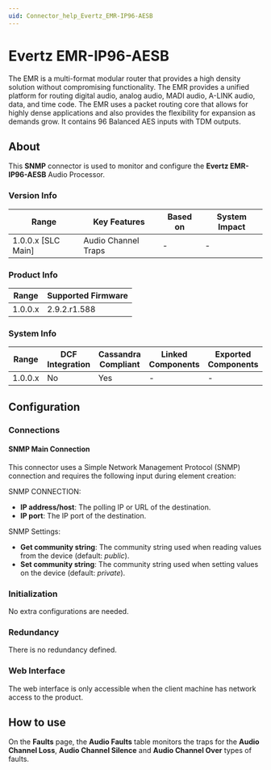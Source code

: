 ```yaml
---
uid: Connector_help_Evertz_EMR-IP96-AESB
---
```


# Evertz EMR-IP96-AESB

The EMR is a multi-format modular router that provides a high density solution without compromising functionality. The EMR provides a unified platform for routing digital audio, analog audio, MADI audio, A-LINK audio, data, and time code. The EMR uses a packet routing core that allows for highly dense applications and also provides the flexibility for expansion as demands grow. It contains 96 Balanced AES inputs with TDM outputs.

## About

This **SNMP** connector is used to monitor and configure the **Evertz EMR-IP96-AESB** Audio Processor.

### Version Info

| Range              | Key Features        | Based on | System Impact |
|--------------------|---------------------|----------|---------------|
| 1.0.0.x [SLC Main] | Audio Channel Traps | -        | -             |

### Product Info

| Range     | Supported Firmware     |
|-----------|------------------------|
| 1.0.0.x   | 2.9.2.r1.588           |

### System Info

| Range     | DCF Integration     | Cassandra Compliant     | Linked Components     | Exported Components     |
|-----------|---------------------|-------------------------|-----------------------|-------------------------|
| 1.0.0.x   | No                  | Yes                     | -                     | -                       |

## Configuration

### Connections

#### SNMP Main Connection

This connector uses a Simple Network Management Protocol (SNMP) connection and requires the following input during element creation:

SNMP CONNECTION:

- **IP address/host**: The polling IP or URL of the destination.
- **IP port**: The IP port of the destination.

SNMP Settings:

- **Get community string**: The community string used when reading values from the device (default: *public*).
- **Set community string**: The community string used when setting values on the device (default: *private*).

### Initialization

No extra configurations are needed.

### Redundancy

There is no redundancy defined.

### Web Interface

The web interface is only accessible when the client machine has network access to the product.

## How to use

On the **Faults** page, the **Audio Faults** table monitors the traps for the **Audio Channel Loss**, **Audio Channel Silence** and **Audio Channel Over** types of faults.
